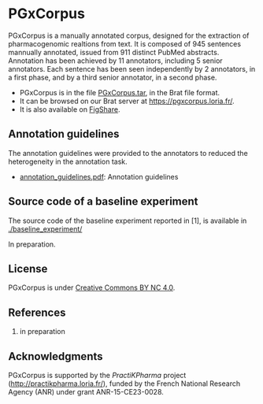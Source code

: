 # PGxCorpus

PGxCorpus is a manually annotated corpus, designed for the extraction of pharmacogenomic realtions from text. 
It is composed of 945 sentences mannually annotated, issued from 911 distinct PubMed abstracts. 
Annotation has been achieved by 11 annotators, including 5 senior annotators. 
Each sentence has been seen independently by 2 annotators, in a first phase, and by a third senior annotator, in a second phase.  

* PGxCorpus is in the file [PGxCorpus.tar](PGxCorpus.tar), in the Brat file format. 
* It can be browsed on our Brat server at https://pgxcorpus.loria.fr/.
* It is also available on [FigShare](https://figshare.com/s/9d315cec6bb629d04210).

## Annotation guidelines

The annotation guidelines were provided to the annotators to reduced the heterogeneity in the annotation task.

* [annotation_guidelines.pdf](annotation_guidelines.pdf): Annotation guidelines

## Source code of a baseline experiment

The source code of the baseline experiment reported in [1], is available in [./baseline_experiment/](./baseline_experiment/) 

In preparation.

## License

PGxCorpus is under [Creative Commons BY NC 4.0](https://creativecommons.org/licenses/by-nc/4.0/).

## References

1. in preparation

## Acknowledgments

PGxCorpus is supported by the *PractiKPharma* project (http://practikpharma.loria.fr/),
funded by the French National Research Agency (ANR) under grant ANR-15-CE23-0028.
